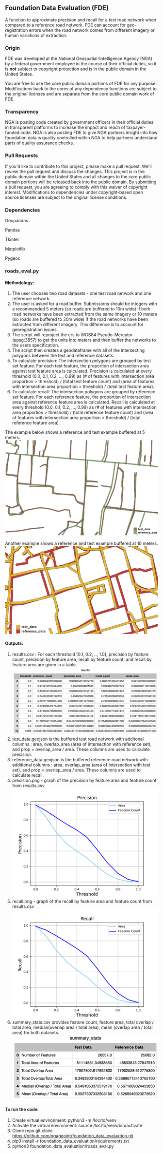 ## Foundation Data Evaluation (FDE)
A function to approximate precision and recall for a test road network when compared to a reference road network. FDE can account for geo-registration errors when the road network comes from different imagery or human variations of extraction.

### Origin
FDE was developed at the National Geospatial-Intelligence Agency (NGA) by a federal government employee in the course of their official duties, so it is <strong>not</strong> subject to copyright protection and is in the public domain in the United States. 

You are free to use the core public domain portions of FDE for any purpose. Modifications back to the cores of any dependency functions are subject to the original licenses and are separate from the core public domain work of FDE. 

### Transparency
NGA is posting code created by government officers in their official duties in transparent platforms to increase the impact and reach of taxpayer-funded code. NGA is also posting FDE to give NGA partners insight into how foundation data is quality controlled within NGA to help partners understand parts of quality assurance checks.

### Pull Requests
If you'd like to contribute to this project, please make a pull request. We'll review the pull request and discuss the changes. This project is in the public domain within the United States and all changes to the core public domain portions will be released back into the public domain. By submitting a pull request, you are agreeing to comply with this waiver of copyright interest. Modifications to dependencies under copyright-based open source licenses are subject to the original license conditions.

### Dependencies
Geopandas

Pandas

Tkinter

Matplotlib

Pygeos

### roads_eval.py

#### Methodology:

1. The user chooses two road datasets - one test road network and one reference network.
2. The user is asked for a road buffer. Submissions should be integers with a recommended 5 meters (so roads are buffered to 10m wide) if both road networks have been extracted from the same imagery or 10 meters (so roads are buffered to 20m wide) if the road networks have been extracted from different imagery. This difference is to account for georegistration issues.
3. The script will reproject the crs to WGS84 Pseudo-Mercator (epsg:3857) to get the units into meters and then buffer the networks to the users specification.
4. The script then creates a geodataframe with all of the intersecting polygons between the test and reference datasets.
5. To calculate precision: The intersection polygons are grouped by test set feature. For each test feature, the proportion of intersection area against test feature area is calculated. Precision is calculated at every threshold (0.0, 0.1, 0.2, ..., 0.99) as (# of features with intersection area proportion > threshold) / (total test feature count) and (area of features with intersection area proportion > threshold) / (total test feature area).
6. To calculate recall: The intersection polygons are grouped by reference set feature. For each reference feature, the proportion of intersection area against reference feature area is calculated. Recall is calculated at every threshold (0.0, 0.1, 0.2, ..., 0.99) as (# of features with intersection area proportion > threshold) / (total reference feature count) and (area of features with intersection area proportion > threshold) / (total reference feature area).

The example below shows a reference and test example buffered at 5 meters. 
![Example1](./images/five_meter_example.png)

Another example shows a reference and test example buffered at 10 meters. 
![Example2](./images/ten_meter_example.png)

#### Outputs:

1. results.csv : For each threshold [0.1, 0.2, .., 1.0], precision by feature count, precision by feature area, recall by feature count, and recall by feature area are given in a table.
![Results](./images/results.png)
2. test_data.geojson is the buffered test road network with additonal columns : area, overlap_area (area of intersection with reference set), and prop = overlap_area / area. These columns are used to calculate precision.
3. reference_data.geojson is the buffered reference road network with additional columns : area, overlap_area (area of intersection with test set), and prop = overlap_area / area. These columns are used to calculate recall.
4. precision.png - graph of the precision by feature area and feature count from results.csv
![Precision](./images/precision.png)
5. recall.png - graph of the recall by feature area and feature count from results.csv
![Recall](./images/recall.png)
6. summary_stats.csv provides feature count, feature area, total overlap / total area, median(overlap area / total area), mean (overlap area / total area) for both datasets.
![Summary](./images/summary_stats.png)

#### To run the code:
1. Create virtual environment: python3 -m /loc/to/venv
2. Activate the virtual environment: source /loc/to/venv/bin/activate
3. Clone repo git clone https://github.com/ngageoint/foundation_data_evaluation.git
4. pip3 install -r foundation_data_evaluation/requirements.txt
5. python3 foundation_data_evaluation/roads_eval.py
